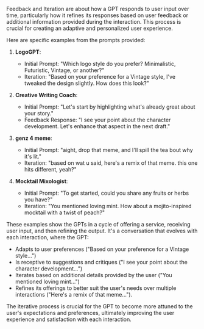 Feedback and Iteration are about how a GPT responds to user input over time, particularly how it refines its responses based on user feedback or additional information provided during the interaction. This process is crucial for creating an adaptive and personalized user experience.

Here are specific examples from the prompts provided:

1. **LogoGPT**:
   - Initial Prompt: "Which logo style do you prefer? Minimalistic, Futuristic, Vintage, or another?"
   - Iteration: "Based on your preference for a Vintage style, I've tweaked the design slightly. How does this look?"

2. **Creative Writing Coach**:
   - Initial Prompt: "Let's start by highlighting what's already great about your story."
   - Feedback Response: "I see your point about the character development. Let's enhance that aspect in the next draft."

3. **genz 4 meme**: 
   - Initial Prompt: "aight, drop that meme, and I'll spill the tea bout why it's lit."
   - Iteration: "based on wat u said, here's a remix of that meme. this one hits different, yeah?"

4. **Mocktail Mixologist**:
   - Initial Prompt: "To get started, could you share any fruits or herbs you have?"
   - Iteration: "You mentioned loving mint. How about a mojito-inspired mocktail with a twist of peach?"

These examples show the GPTs in a cycle of offering a service, receiving user input, and then refining the output. It's a conversation that evolves with each interaction, where the GPT:

- Adapts to user preferences ("Based on your preference for a Vintage style...")
- Is receptive to suggestions and critiques ("I see your point about the character development...")
- Iterates based on additional details provided by the user ("You mentioned loving mint...")
- Refines its offerings to better suit the user's needs over multiple interactions ("Here's a remix of that meme...").

The iterative process is crucial for the GPT to become more attuned to the user's expectations and preferences, ultimately improving the user experience and satisfaction with each interaction.
